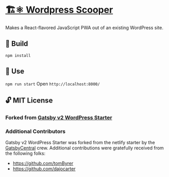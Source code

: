 
# [🏗⚛️ Wordpress Scooper](https://github.com/alexanderjacks/wordpress-scooper)

Makes a React-flavored JavaScript PWA out of an existing WordPress site. 

## 🚧 Build
`npm install`

## 🎢 Use
`npm run start`
Open `http://localhost:8000/`

## 🔓 MIT License

### Forked from [Gatsby v2 WordPress Starter](https://github.com/GatsbyCentral/gatsby-starter-wordpress)

### Additional Contributors

Gatsby v2 WordPress Starter was forked from the netlify starter by the
[GatsbyCentral](https://www.gatsbycentral.com/) crew. Additional contributions
were gratefully received from the following folks:

* https://github.com/tomByrer
* https://github.com/dajocarter

